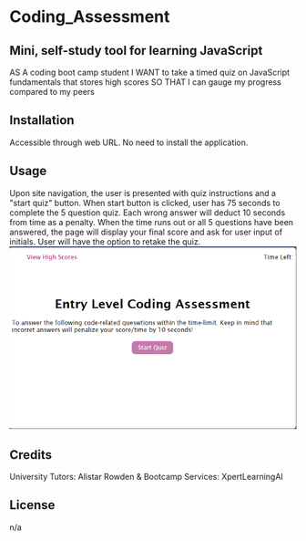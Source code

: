 # Coding_Assessment

## Mini, self-study tool for learning JavaScript

AS A coding boot camp student
I WANT to take a timed quiz on JavaScript fundamentals that stores high scores
SO THAT I can gauge my progress compared to my peers


## Installation
Accessible through web URL. No need to install the application.

## Usage
Upon site navigation, the user is presented with quiz instructions and a "start quiz" button.
When start button is clicked, user has 75 seconds to complete the 5 question quiz.
Each wrong answer will deduct 10 seconds from time as a penalty.
When the time runs out or all 5 questions have been answered, the page will display your final score and ask for user input of initials.
User will have the option to retake the quiz.
    ![deployed_page](assets/Mock_up_snippet.png)

## Credits
University Tutors: Alistar Rowden & Bootcamp Services: XpertLearningAI

## License
n/a
